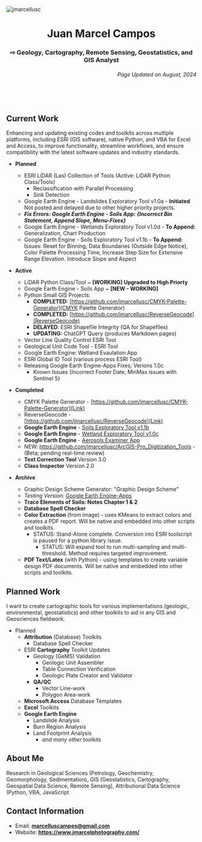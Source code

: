 <p align="left"> <img src="https://komarev.com/ghpvc/?username=jmarcellusc&label=Profile%20views&color=0e75b6&style=flat" alt="jmarcellusc" /> </p>

<h1 align="center">Juan Marcel Campos</h1>
<h3 align="center"> ⇨ Geology, Cartography, Remote Sensing, Geostatistics, and GIS Analyst</h3>
<h6 align="right">Page Updated on August, 2024</h6>
<br></br>

<h2 align="left">Current Work</h2>
 Enhancing and updating existing codes and toolkits across multiple platforms, including ESRI (GIS software), native Python, and VBA for Excel and Access, to improve functionality, streamline workflows, and ensure compatibility with the latest software updates and industry standards.

 - **Planned**
 	- ESRI LiDAR (Las) Collection of Tools (Active: LiDAR Python Class/Tools)
		- Reclassification with Parallel Processing
  		- Sink Detection
  	- Google Earth Engine - Landslides Exploratory Tool v1.0a - **Initiated** Not posted and delayed due to other higher priority projects.
 	- ***Fix Errors: Google Earth Engine - Soils App: {Incorrect Bin Statement, Append Slope, Menu-Fixes}***
 	- Google Earth Engine - Wetlands Exploratory Tool v1.0d -  **To Append:** Generalization, Chart Production
 	- Google Earth Engine - Soils Exploratory Tool v1.1b - **To Append:** Issues: Reset for Binning, Data Boundaries (Outside Edge Notice), Color Palette Processing Time, Increase Step Size for Extensive Range Elevation. Introduce Slope and Aspect

 - **Active**
 	- LiDAR Python Class/Tool ~ **[WORKING] Upgraded to High Priorty**
  	- Google Earth Engine - Soils App ~ **[NEW - WORKING]**
 	- Python Small GIS Projects:
  		- **COMPLETED:** [https://github.com/jmarcellusc/CMYK-Palette-Generator](CMYK Palette Generator)
    	- **COMPLETED:** [https://github.com/jmarcellusc/ReverseGeocode](ReverseGeocode)
    	- **DELAYED**: ESRI Shapefile Integrity (QA for Shapefiles)
    	- **UPDATING:** ChatGPT Query (produces Markdown pages)	
  	- Vector Line Quality Control ESRI Tool
 	- Geological Unit Code Tool - ESRI Tool
 	- Google Earth Engine: Wetland Evaulation App
 	- ESRI Global ID Tool (various process ESRI Tool)
 	- Releasing Google Earth Engine-Apps Fixes; Verions 1.0c
  		- Known Issues {Incorrect Footer Date, MinMax issues with Sentinel 5}

 - **Completed**
 	- CMYK Palette Generator - [https://github.com/jmarcellusc/CMYK-Palette-Generator](Link)
  	- ReverseGeocode - [https://github.com/jmarcellusc/ReverseGeocode](Link)  
 	- **Google Earth Engine** - [Soils Exploratory Tool v1.1b](https://ee-marcelluscampes.projects.earthengine.app/view/soils-exploratory-tool-in-progress-v11b)
 	- **Google Earth Engine** - [Wetland Exploratory Tool v1.0c](https://ee-marcelluscampes.projects.earthengine.app/view/wetlands-exploratory-tool-in-progress-v10c)
  	- **Google Earth Engine** - [Aerosols Examiner App](https://ee-marcelluscampes.projects.earthengine.app/view/aerosols-examiner-sensing-tool-v10d) 	
 	- NEW: https://github.com/jmarcellusc/ArcGIS-Pro_Digitization_Tools - (Beta; pending real-time review)
 	- **Text Correction Tool** Version 3.0
  	- **Class Inspector** Version 2.0

 - **Archive**
 	- Graphic Design Scheme Generator: "Graphic Design Scheme" 	
 	-  *Testing Version:* [Google Earth Engine-Apps](https://github.com/jmarcellusc/Google-Earth-Engine/tree/main)	
   	-  **Trace Elements of Soils: Notes Chapter 1 & 2**	
	-  **Database Spell Checker**	 
	- **Color Extraction** (from image) - uses KMeans to extract colors and creates a PDF report. Will be native and embedded into other scripts and toolkits.
  		- STATUS: Stand-Alone complete. Conversion into ESRI toolscript is paused for a python library issue.
    		- STATUS: Will expand tool to run multi-sampling and multi-threshold. Method requires targeted improvement.	
	 - **PDF Text/Latex** (with  Python) - using templates to create variable design PDF documents. Will be native and embedded into other scripts and toolkits.

<h2 align="left">Planned Work</h2>

I want to create cartographic tools for various implementations (geologic, environmental, geostatistics) and other toolkits to aid in any GIS and Geosciences fieldwork. 

 - Planned
	 - **Attribution** (Database) Toolkits
		 - Database Spell Checker
	 - ESRI **Cartography** Toolkit Updates
		 - Geology (GeMS) Validation
			 - Geologic Unit Assembler
			 - Table Connection Verification
			 - Geologic Plate Creator and Validator
		 - **QA/QC**
			 - Vector Line-work
			 - Polygon Area-work
	 - **Microsoft Access** Database Templates
	 - **Excel** Toolkits
	 - **Google Earth Engine**
		 - Landslide Analysis
		 - Burn Region Analysis
		 - Land Footprint Analysis
			 - *and many other toolkits*


<h2 aligned="center">About Me</h2>
Research in Geological Sciences (Petrology, Geochemistry, Geomorphology, Sedimentation), GIS (Geostatistics, Cartography, Geospatial Data Science, Remote Sensing), Attributional Data Science (Python, VBA, JavaScript 

<h2>Contact Information</h2>

 - Email: **marcelluscampes@gmail.com**
 - Website: **https://www.jmarcelphotography.com/**

<br></br>

